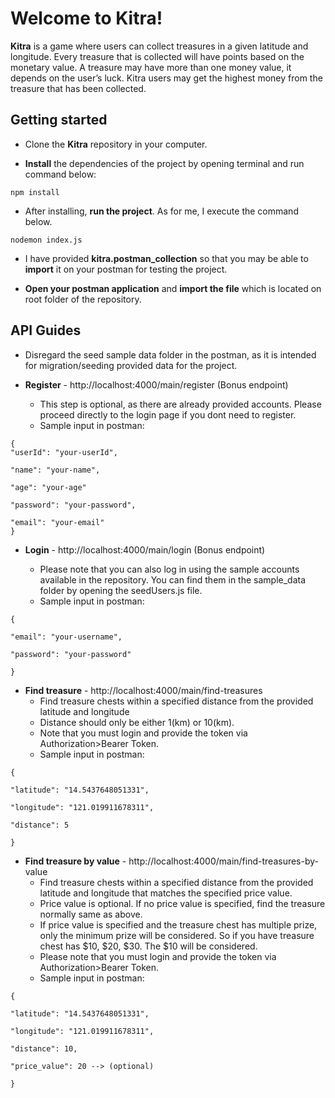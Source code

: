 # Welcome to Kitra!

**Kitra** is a game where users can collect treasures in a given latitude and longitude. Every treasure that is collected will have points based on the monetary value. A treasure may have more than one money value, it depends on the user’s luck. Kitra users may get the highest money from the treasure that has been collected.

## Getting started

- Clone the **Kitra** repository in your computer.

- **Install** the dependencies of the project by opening terminal and run command below:

```
npm install
```

- After installing, **run the project**. As for me, I execute the command below.

```
nodemon index.js
```

- I have provided **kitra.postman_collection** so that you may be able to **import** it on your postman for testing the project.

- **Open your postman application** and **import the file** which is located on root folder of the repository.

## API Guides

- Disregard the seed sample data folder in the postman, as it is intended for migration/seeding provided data for the project.

- **Register** - http://localhost:4000/main/register (Bonus endpoint)
  - This step is optional, as there are already provided accounts. Please proceed directly to the login page if you dont need to register.
  - Sample input in postman:

```
{
"userId": "your-userId",

"name": "your-name",

"age": "your-age"

"password": "your-password",

"email": "your-email"
}
```

- **Login** - http://localhost:4000/main/login (Bonus endpoint)

  - Please note that you can also log in using the sample accounts available in the repository. You can find them in the sample_data folder by opening the seedUsers.js file.
  - Sample input in postman:

```
{

"email": "your-username",

"password": "your-password"

}
```

- **Find treasure** - http://localhost:4000/main/find-treasures
  - Find treasure chests within a specified distance from the provided latitude and longitude
  - Distance should only be either 1(km) or 10(km).
  - Note that you must login and provide the token via Authorization>Bearer Token.
  - Sample input in postman:

```
{

"latitude": "14.5437648051331",

"longitude": "121.019911678311",

"distance": 5

}
```

- **Find treasure by value** - http://localhost:4000/main/find-treasures-by-value
  - Find treasure chests within a specified distance from the provided latitude and longitude that matches the specified price value.
  - Price value is optional. If no price value is specified, find the treasure normally same as above.
  - If price value is specified and the treasure chest has multiple prize, only the minimum prize will be considered. So if you have treasure chest has $10, $20, $30. The $10 will be considered.
  - Please note that you must login and provide the token via Authorization>Bearer Token.
  - Sample input in postman:

```
{

"latitude": "14.5437648051331",

"longitude": "121.019911678311",

"distance": 10,

"price_value": 20 --> (optional)

}
```
